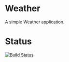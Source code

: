 # Weather
A simple Weather application.

# Status
[![Build Status][travis Status]](https://travis-ci.org/ShenghuGong/Weather)


[travis Status]:https://travis-ci.org/ShenghuGong/Weather.svg?branch=master

